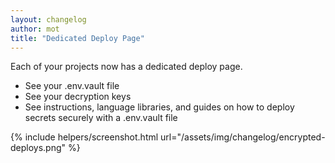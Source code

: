 ```yaml
---
layout: changelog
author: mot
title: "Dedicated Deploy Page"
---
```


Each of your projects now has a dedicated deploy page.

* See your .env.vault file
* See your decryption keys
* See instructions, language libraries, and guides on how to deploy secrets securely with a .env.vault file

{% include helpers/screenshot.html url="/assets/img/changelog/encrypted-deploys.png" %}
